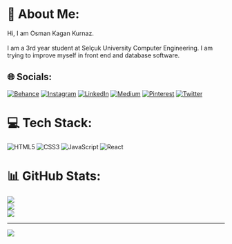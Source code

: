 # 💫 About Me:
Hi, I am Osman Kagan Kurnaz.<br><br>I am a 3rd year student at Selçuk University Computer Engineering. I am trying to improve myself in front end and database software.


## 🌐 Socials:
[![Behance](https://img.shields.io/badge/Behance-1769ff?logo=behance&logoColor=white)](https://behance.net/osmankagankurnaz) [![Instagram](https://img.shields.io/badge/Instagram-%23E4405F.svg?logo=Instagram&logoColor=white)](https://instagram.com/osmankagankurnaz) [![LinkedIn](https://img.shields.io/badge/LinkedIn-%230077B5.svg?logo=linkedin&logoColor=white)](https://linkedin.com/in/osmankagankurnaz) [![Medium](https://img.shields.io/badge/Medium-12100E?logo=medium&logoColor=white)](https://medium.com/@osmankagankurnaz) [![Pinterest](https://img.shields.io/badge/Pinterest-%23E60023.svg?logo=Pinterest&logoColor=white)](https://pinterest.com/osmankagankurnaz) [![Twitter](https://img.shields.io/badge/Twitter-%231DA1F2.svg?logo=Twitter&logoColor=white)](https://twitter.com/osmankagankrnz)

# 💻 Tech Stack:
![HTML5](https://img.shields.io/badge/html5-%23E34F26.svg?style=for-the-badge&logo=html5&logoColor=white) ![CSS3](https://img.shields.io/badge/css3-%231572B6.svg?style=for-the-badge&logo=css3&logoColor=white) ![JavaScript](https://img.shields.io/badge/javascript-%23323330.svg?style=for-the-badge&logo=javascript&logoColor=%23F7DF1E) ![React](https://img.shields.io/badge/react-%2320232a.svg?style=for-the-badge&logo=react&logoColor=%2361DAFB)
# 📊 GitHub Stats:
![](https://github-readme-stats.vercel.app/api?username=OsmanKaganKurnaz&theme=dark&hide_border=false&include_all_commits=false&count_private=false)<br/>
![](https://github-readme-streak-stats.herokuapp.com/?user=OsmanKaganKurnaz&theme=dark&hide_border=false)<br/>
![](https://github-readme-stats.vercel.app/api/top-langs/?username=OsmanKaganKurnaz&theme=dark&hide_border=false&include_all_commits=false&count_private=false&layout=compact)

---
[![](https://visitcount.itsvg.in/api?id=OsmanKaganKurnaz&icon=1&color=12)](https://visitcount.itsvg.in)

<!-- Proudly created with GPRM ( https://gprm.itsvg.in ) -->
